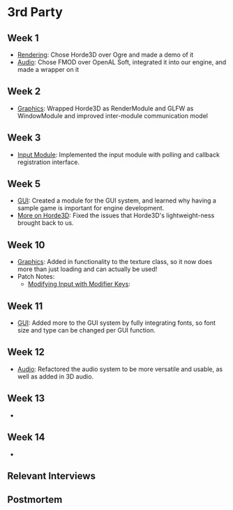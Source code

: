 # 3rd Party
 
## Week 1
- [Rendering](../../blogs/week-1/#rendering): Chose Horde3D over Ogre and made a demo of it
- [Audio](../../blogs/week-1/#audio): Chose FMOD over OpenAL Soft, integrated it into our engine, and made a wrapper on it

## Week 2
- [Graphics](../../blogs/week-2/#graphics): Wrapped Horde3D as RenderModule and GLFW as WindowModule and improved inter-module communication model

## Week 3
- [Input Module](../../blogs/week-3/#input-module): Implemented the input module with polling and callback registration interface.

## Week 5
- [GUI](../../blogs/week-5/#gui): Created a module for the GUI system, and learned why having a sample game is important for engine development.
- [More on Horde3D](../../blogs/week-5/#more-on-horde3d): Fixed the issues that Horde3D's lightweight-ness brought back to us.

## Week 10
- [Graphics](../../blogs/week-10/#graphics): Added in functionality to the texture class, so it now does more than just loading and can actually be used!
- Patch Notes:
    - [Modifying Input with Modifier Keys](../../blogs/week-10/#modifying-input-with-modifier-keys):

## Week 11
- [GUI](../../blogs/week-11/#gui): Added more to the GUI system by fully integrating fonts, so font size and type can be changed per GUI function.

## Week 12
- [Audio](../../blogs/week-12/#audio): Refactored the audio system to be more versatile and usable, as well as added in 3D audio.
  
## Week 13
- []()

## Week 14
- []()

## Relevant Interviews

## Postmortem
